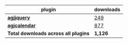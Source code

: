 plugin|downloads
------|----------
[**agjjquery**](https://www.npmjs.com/package/agjjquery)|[249](https://www.npmjs.com/package/agjjquery)
[**agjcalendar**](https://www.npmjs.com/package/agjcalendar)|[877](https://www.npmjs.com/package/agjcalendar)
**Total downloads across all plugins**|**1,126**
